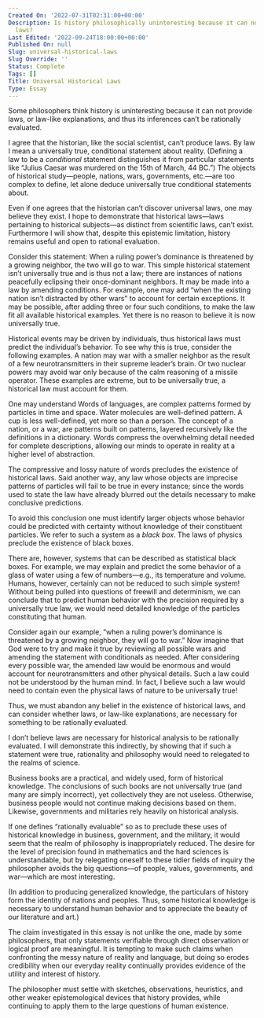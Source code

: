 ```yaml
---
Created On: '2022-07-31T02:31:00+00:00'
Description: Is history philosophically uninteresting because it can not provide universal
  laws?
Last Edited: '2022-09-24T18:00:00+00:00'
Published On: null
Slug: universal-historical-laws
Slug Override: ''
Status: Complete
Tags: []
Title: Universal Historical Laws
Type: Essay
---
```

<p>Some philosophers think history is uninteresting because it can not provide laws, or law-like explanations, and thus its inferences can’t be rationally evaluated.</p>
<p>I agree that the historian, like the social scientist, can’t produce laws. By law I mean a universally true, conditional statement about reality. (Defining a law to be a <em>conditional</em> statement distinguishes it from particular statements like “Julius Caesar was murdered on the 15th of March, 44 BC.”) The objects of historical study—people, nations, wars, governments, etc.—are too complex to define, let alone deduce universally true conditional statements about.</p>
<p>Even if one agrees that the historian can’t discover universal laws, one may believe they exist. I hope to demonstrate that historical laws—laws pertaining to historical subjects—as distinct from scientific laws, can’t exist. Furthermore I will show that, despite this epistemic limitation, history remains useful and open to rational evaluation.</p>
<p>Consider this statement: When a ruling power’s dominance is threatened by a growing neighbor, the two will go to war. This simple historical statement isn’t universally true and is thus not a law; there are instances of nations peacefully eclipsing their once-dominant neighbors. It may be made into a law by amending conditions. For example, one may add “when the existing nation isn’t distracted by other wars” to account for certain exceptions. It may be possible, after adding three or four such conditions, to make the law fit all available historical examples. Yet there is no reason to believe it is now universally true.</p>
<p>Historical events may be driven by individuals, thus historical laws must predict the individual’s behavior.  To see why this is true, consider the following examples. A nation may war with a smaller neighbor as the result of a few neurotransmitters in their supreme leader’s brain. Or two nuclear powers may avoid war only because of the calm reasoning of a missile operator. These examples are extreme, but to be universally true, a historical law must account for them.</p>
<p>One may understand Words of languages, are complex patterns formed by particles in time and space. Water molecules are well-defined pattern. A cup is less well-defined, yet more so than a person. The concept of a nation, or a war, are patterns built on patterns, layered recursively like the definitions in a dictionary. Words compress the overwhelming detail needed for complete descriptions, allowing our minds to operate in reality at a higher level of abstraction.</p>
<p>The compressive and lossy nature of words precludes the existence of historical laws. Said another way, any law whose objects are imprecise patterns of particles will fail to be true in every instance; since the words used to state the law have already blurred out the details necessary to make conclusive predictions.</p>
<p>To avoid this conclusion one must identify larger objects whose behavior could be predicted with certainty without knowledge of their constituent particles. We refer to such a system as a <em>black box</em>. The laws of physics preclude the existence of black boxes.</p>
<p>There are, however, systems that can be described as statistical black boxes. For example, we may explain and predict the some behavior of a glass of water using a few of numbers—e.g., its temperature and volume. Humans, however, certainly can not be reduced to such simple system! Without being pulled into questions of freewill and determinism, we can conclude that to predict human behavior with the precision required by a universally true law, we would need detailed knowledge of the particles constituting that human.</p>
<p>Consider again our example, “when a ruling power’s dominance is threatened by a growing neighbor, they will go to war.” Now imagine that God were to try and make it true by reviewing all possible wars and amending the statement with conditionals as needed. After considering every possible war, the amended law would be enormous and would account for neurotransmitters and other physical details. Such a law could not be understood by the human mind. In fact, I believe such a law would need to contain even the physical laws of nature to be universally true!</p>
<p>Thus, we must abandon any belief in the existence of historical laws, and can consider whether laws, or law-like explanations, are necessary for something to be rationally evaluated.</p>
<p>I don’t believe laws are necessary for historical analysis to be rationally evaluated. I will demonstrate this indirectly, by showing that if such a statement were true, rationality and philosophy would need to relegated to the realms of science.</p>
<p>Business books are a practical, and widely used, form of historical knowledge.  The conclusions of such books are not universally true (and many are simply incorrect), yet collectively they are not useless. Otherwise, business people would not continue making decisions based on them. Likewise, governments and militaries rely heavily on historical analysis.</p>
<p>If one defines “rationally evaluable” so as to preclude these uses of historical knowledge in business, government, and the military, it would seem that the realm of philosophy is inappropriately reduced. The desire for the level of precision found in mathematics and the hard sciences is understandable, but by relegating oneself to these tidier fields of inquiry the philosopher avoids the big questions—of people, values, governments, and war—which are most interesting.</p>
<p>(In addition to producing generalized knowledge, the particulars of history form the identity of nations and peoples. Thus, some historical knowledge is necessary to understand human behavior and to appreciate the beauty of our literature and art.)</p>
<p>The claim investigated in this essay is not unlike the one, made by some philosophers, that only statements verifiable through direct observation or logical proof are meaningful. It is tempting to make such claims when confronting the messy nature of reality and language, but doing so erodes credibility when our everyday reality continually provides evidence of the utility and interest of history.</p>
<p>The philosopher must settle with sketches, observations, heuristics, and other weaker epistemological devices that history provides, while continuing to apply them to the large questions of human existence.</p>
